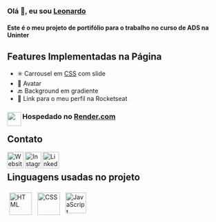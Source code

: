 <!-- Links -->
[website]: https://app.rocketseat.com.br/rocketid/patciello
[instagram]: https://www.instagram.com/leonardopaciello/
[css]: https://css-tricks.com/css-only-carousel/
[linkedin]: https://www.linkedin.com/in/leonardo-paciello-4b33678b/
[render]: https://render.com/
<!-- End links -->

### Olá 👋, eu sou [Leonardo][website]
#### Este é o meu projeto de portifólio para o trabalho no curso de ADS na Uninter

## Features Implementadas na Página
- ✳️ Carrousel em [CSS][css] com slide
- 🫥 Avatar
- 🔙 Background em gradiente
- 🔗 Link para o meu perfil na Rocketseat

### <img src="https://avatars.githubusercontent.com/u/36424661?s=200&v=4" align="left" height="32"> Hospedado no [Render.com][render]


## Contato

[<img src="https://img.icons8.com/?size=100&id=43625&format=png&color=000000" alt="Website" align="left" height="38px">][instagram]
[<img src="https://img.icons8.com/?size=100&id=X-WB1cntO5xU&format=png&color=000000" alt="Instagram privado!" align="left" height="38px">][website]
[<img src="https://img.icons8.com/?size=100&id=44019&format=png&color=000000" alt="LinkedIn" align="left" height="38px">][linkedin]
<br />

## Linguagens usadas no projeto
<img src="https://img.icons8.com/?size=100&id=CMVEhOBzk3Zp&format=png&color=000000" alt="HTML" align="left" height="52px" style="padding: 5px;">
<img src="https://img.icons8.com/?size=100&id=5cVdiiKKi0vX&format=png&color=000000" alt="CSS" align="left" height="52px" style="padding: 5px;">
<img src="https://img.icons8.com/?size=100&id=laVIsJnTtYoj&format=png&color=000000" alt="JavaScript" align="left" height="48px" style="padding: 5px;">


